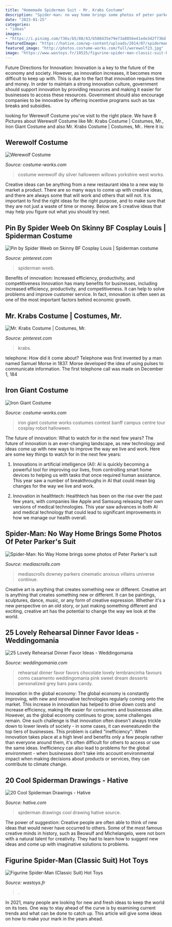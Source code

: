 ```yaml
---
title: "Homemade Spiderman Suit - Mr. Krabs Costume"
description: "Spider-man: no way home brings some photos of peter parker&#039;s suit"
date: "2023-01-25"
categories:
- "ideas"
images:
- "https://i.pinimg.com/736x/b5/88/43/b588435e79e73a0856e41ede3d2f736d.jpg"
featuredImage: "https://hative.com/wp-content/uploads/2014/07/spiderman-drawings/18-spiderman-drawings.jpg"
featured_image: "http://photos.costume-works.com/full/werewolf23.jpg"
image: "https://www.wastoys.fr/19525/figurine-spider-man-classic-suit-hot-toys.jpg"
---
```



Future Directions for Innovation:
Innovation is a key to the future of the economy and society. However, as innovation increases, it becomes more difficult to keep up with. This is due to the fact that innovation requires time and money. In order to maintain a strong innovation culture, government should support innovation by providing resources and making it easier for businesses to access these resources. Government should also encourage companies to be innovative by offering incentive programs such as tax breaks and subsidies.

	

		
looking for Werewolf Costume you've visit to the right place. We have 8 Pictures about Werewolf Costume like Mr. Krabs Costume | Costumes, Mr., Iron Giant Costume and also Mr. Krabs Costume | Costumes, Mr.. Here it is:
		
    
## Werewolf Costume

<img loading=lazy src="http://photos.costume-works.com/full/werewolf23.jpg" onerror="this.onerror=null;this.src='https://tse3.mm.bing.net/th?id=OIP.m3sKV4RX8RsJLxqc9OgSfAHaO0&amp;pid=15.1';" alt="Werewolf Costume">

_Source: costume-works.com_

>costume werewolf diy silver halloween willows yorkshire west works. 

	

Creative ideas can be anything from a new restaurant idea to a new way to market a product. There are so many ways to come up with creative ideas, and there are always some that will work and others that will not. It is important to find the right ideas for the right purpose, and to make sure that they are not just a waste of time or money. Below are 5 creative ideas that may help you figure out what you should try next.

    
## Pin By Spider Weeb On Skinny BF Cosplay Louis | Spiderman Costume

<img loading=lazy src="https://i.pinimg.com/736x/b5/88/43/b588435e79e73a0856e41ede3d2f736d.jpg" onerror="this.onerror=null;this.src='https://tse1.mm.bing.net/th?id=OIP.kkUhl1P3LngDAnCf7d8aowHaJ5&amp;pid=15.1';" alt="Pin by Spider Weeb on Skinny BF Cosplay Louis | Spiderman costume">

_Source: pinterest.com_

>spiderman weeb. 

	

Benefits of innovation: Increased efficiency, productivity, and competitiveness
Innovation has many benefits for businesses, including increased efficiency, productivity, and competitiveness. It can help to solve problems and improve customer service. In fact, innovation is often seen as one of the most important factors behind economic growth.

    
## Mr. Krabs Costume | Costumes, Mr.

<img loading=lazy src="https://i.pinimg.com/736x/9a/0a/85/9a0a85179cda42e0aa01e09f726010dd.jpg" onerror="this.onerror=null;this.src='https://tse2.mm.bing.net/th?id=OIP.kBR_i-0Yh6lzRlxfTw7p3AHaJ3&amp;pid=15.1';" alt="Mr. Krabs Costume | Costumes, Mr.">

_Source: pinterest.com_

>krabs. 

	

telephone: How did it come about?
Telephone was first invented by a man named Samuel Morse in 1837. Morse developed the idea of using pulses to communicate information. The first telephone call was made on December 1, 184
    
## Iron Giant Costume

<img loading=lazy src="https://photos.costume-works.com/full/iron_giant.jpg" onerror="this.onerror=null;this.src='https://tse3.mm.bing.net/th?id=OIP.jCkd8ZYa0MN9HWlgFm8m7gHaNJ&amp;pid=15.1';" alt="Iron Giant Costume">

_Source: costume-works.com_

>iron giant costume works costumes contest banff campus centre tour cosplay robot halloween. 

	

The future of innovation: What to watch for in the next few years?
The future of innovation is an ever-changing landscape, as new technology and ideas come up with new ways to improve the way we live and work. Here are some key things to watch for in the next few years: 
1. Innovations in artificial intelligence (AI): AI is quickly becoming a powerful tool for improving our lives, from controlling smart home devices to helping us with tasks that once required human assistance. This year saw a number of breakthroughs in AI that could mean big changes for the way we live and work. 

2. Innovation in healthtech: Healthtech has been on the rise over the past few years, with companies like Apple and Samsung releasing their own versions of medical technologies. This year saw advances in both AI and medical technology that could lead to significant improvements in how we manage our health overall. 


    
## Spider-Man: No Way Home Brings Some Photos Of Peter Parker&#039;s Suit

<img loading=lazy src="https://www.mediascrolls.com/wp-content/uploads/2021/03/Spider-Man-No-Way-Home-768x1057.jpg" onerror="this.onerror=null;this.src='https://tse4.mm.bing.net/th?id=OIP.qtvWDfwGwxBju-zjk7d9LAHaKM&amp;pid=15.1';" alt="Spider-Man: No Way Home brings some photos of Peter Parker&#039;s suit">

_Source: mediascrolls.com_

>mediascrolls downey parkers cinematic anxious villains universe continue. 

	

Creative art is anything that creates something new or different.
Creative art is anything that creates something new or different. It can be paintings, sculptures, dance, music, or any form of creative expression. Whether it's a new perspective on an old story, or just making something different and exciting, creative art has the potential to change the way we look at the world.

    
## 25 Lovely Rehearsal Dinner Favor Ideas - Weddingomania

<img loading=lazy src="http://i.weddingomania.com/25-lovely-rehearsal-dinner-favor-ideas-8-500x718.jpg" onerror="this.onerror=null;this.src='https://tse4.mm.bing.net/th?id=OIP.MIYoTASiHvrkXTzHc7AV-wHaKo&amp;pid=15.1';" alt="25 Lovely Rehearsal Dinner Favor Ideas - Weddingomania">

_Source: weddingomania.com_

>rehearsal dinner favor favors chocolate lovely lembrancinha favours como casamento weddingomania pink sweet dream desserts personalized grey bars para candy. 

	

Innovation in the global economy:
The global economy is constantly improving, with new and innovative technologies regularly coming onto the market. This increase in innovation has helped to drive down costs and increase efficiency, making life easier for consumers and businesses alike. However, as the global economy continues to grow, some challenges remain. One such challenge is that innovation often doesn't always trickle down to lower levels of society - in some cases, it can eveneaturedin the top tiers of businesses. This problem is called "inefficiency": When innovation takes place at a high level and benefits only a few people rather than everyone around them, it's often difficult for others to access or use the same ideas. Inefficiency can also lead to problems for the global environment - when businesses don't take into account environmental impact when making decisions about products or services, they can contribute to climate change.

    
## 20 Cool Spiderman Drawings - Hative

<img loading=lazy src="https://hative.com/wp-content/uploads/2014/07/spiderman-drawings/18-spiderman-drawings.jpg" onerror="this.onerror=null;this.src='https://tse1.mm.bing.net/th?id=OIP.JvHVrxBRB95d2HQEqVTGFgHaLG&amp;pid=15.1';" alt="20 Cool Spiderman Drawings - Hative">

_Source: hative.com_

>spiderman drawings cool drawing hative source. 

	

The power of suggestion:
Creative people are often able to think of new ideas that would never have occurred to others. Some of the most famous creative minds in history, such as Beowulf and Michelangelo, were not born with a natural talent for creativity. They had to learn how to suggest new ideas and come up with imaginative solutions to problems.

    
## Figurine Spider-Man (Classic Suit) Hot Toys

<img loading=lazy src="https://www.wastoys.fr/19525/figurine-spider-man-classic-suit-hot-toys.jpg" onerror="this.onerror=null;this.src='https://tse4.mm.bing.net/th?id=OIP.s7Q_ujgKgwnIBMFo9HO0pAHaLG&amp;pid=15.1';" alt="Figurine Spider-Man (Classic Suit) Hot Toys">

_Source: wastoys.fr_

>. 

	

In 2021, many people are looking for new and fresh ideas to keep the world on its toes. One way to stay ahead of the curve is by examining current trends and what can be done to catch up. This article will give some ideas on how to make your mark in the years ahead.

